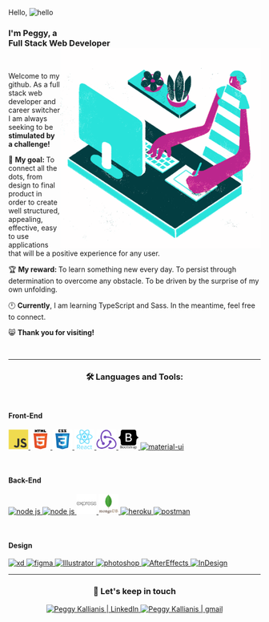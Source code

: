 <!-- INTRO SECTION -->
<div name= "Introduction" align="left">
  
  <!-- INTRO TEXT -->
  Hello, <img src="https://user-images.githubusercontent.com/1303154/88677602-1635ba80-d120-11ea-84d8-d263ba5fc3c0.gif" height="30px" alt="hello">
  <h3>I'm Peggy, a</hr> <br>
  <strong>Full Stack Web Developer</strong>  
    
  <!-- GIFF IMAGE -->
  <img align="right" src="crazyCoder.gif" height="400px" alt="feverishly coding">
  
</div>
<br>




<!-- ABOUT ME TEXT -->
<div name = "About Me"> 
  <p>Welcome to my github. As a full stack web developer and career switcher I am always seeking to be <strong>stimulated by a challenge!</strong> 

  🎯 <strong>My goal: </strong>To connect all the dots, from design to final product in order to create well structured, appealing, effective, easy to use applications that will be a positive experience for any user.

  🏆 <strong>My reward: </strong>To learn something new every day. To persist through determination to overcome any obstacle. To be driven by the surprise of my own unfolding.

  🕛 <strong>Currently</strong>, I am learning TypeScript and Sass. In the meantime, feel free to connect.
  
  😸 <strong> Thank you for visiting! </strong>
  </p>
<br>
 </div>


<hr>




<!-- TECHNOLOGIES USED -->
<div name = "Technologies">
<h3 align="center">🛠 Languages and Tools:</h3>
<br>

<h4 name = "Front End Technologies" >Front-End</h4>
  
<p align="left">
<a href="https://developer.mozilla.org/en-US/docs/Web/JavaScript" target="_blank" rel="noreferrer"> <img src="https://raw.githubusercontent.com/devicons/devicon/master/icons/javascript/javascript-original.svg" alt="javascript" width="40" height="40"/> </a> <a href="https://www.w3.org/html/" target="_blank" rel="noreferrer"> <img src="https://raw.githubusercontent.com/devicons/devicon/master/icons/html5/html5-original-wordmark.svg" alt="html5" width="40" height="40"/> </a>
<a href="https://www.w3schools.com/css/" target="_blank" rel="noreferrer"> <img src="https://raw.githubusercontent.com/devicons/devicon/master/icons/css3/css3-original-wordmark.svg" alt="css3" width="40" height="40"/> </a>
<a href="https://reactjs.org/" target="_blank" rel="noreferrer"> <img src="https://raw.githubusercontent.com/devicons/devicon/master/icons/react/react-original-wordmark.svg" alt="react" width="40" height="40"/> </a>
<a href="https://redux.js.org" target="_blank" rel="noreferrer"> <img src="https://raw.githubusercontent.com/devicons/devicon/master/icons/redux/redux-original.svg" alt="redux" width="40" height="40"/> </a>
<a href="https://getbootstrap.com" target="_blank" rel="noreferrer"> <img src="https://raw.githubusercontent.com/devicons/devicon/master/icons/bootstrap/bootstrap-plain-wordmark.svg" alt="bootstrap" width="40" height="40"/> </a>
<a href="https://mui.com/" target="_blank" rel="noreferrer"> <img src="https://cdn.worldvectorlogo.com/logos/material-ui-1.svg" alt="material-ui" width="40" height="40"/> </a>
</p

<br>
<br>
  
<h4 name = "Back End Technologies">Back-End</h4>

<p align="left">
<a href="https://nodejs.org/en/" target="_blank" rel="noreferrer"> <img src="https://upload.wikimedia.org/wikipedia/commons/thumb/d/d9/Node.js_logo.svg/2560px-Node.js_logo.svg.png" alt="node js" height="40"/> </a>  
<a href="https://www.npmjs.com/" target="_blank" rel="noreferrer"> <img src="https://searchvectorlogo.com/wp-content/uploads/2021/10/npm-inc-logo-vector.png" alt="node js" height="40"/> </a>
<a href="https://expressjs.com" target="_blank" rel="noreferrer"> <img src="https://raw.githubusercontent.com/devicons/devicon/master/icons/express/express-original-wordmark.svg" alt="express" height="40"/> </a>
<a href="https://www.mongodb.com/" target="_blank" rel="noreferrer"> <img src="https://raw.githubusercontent.com/devicons/devicon/master/icons/mongodb/mongodb-original-wordmark.svg" alt="mongodb" width="40" height="40"/> </a>
<a href="https://heroku.com" target="_blank" rel="noreferrer"> <img src="https://www.vectorlogo.zone/logos/heroku/heroku-icon.svg" alt="heroku" width="40" height="40"/> </a>
<a href="https://postman.com" target="_blank" rel="noreferrer"> <img src="https://www.vectorlogo.zone/logos/getpostman/getpostman-icon.svg" alt="postman" width="40" height="40"/> </a>   
</p

<br>
<br>
  
<h4 name = "Design Technologies">Design</h4>

<p align="left">
<a href="https://www.adobe.com/products/xd.html" target="_blank" rel="noreferrer"> <img src="https://helpx.adobe.com/content/dam/help/mnemonics/xd_app_RGB_2017.svg" alt="xd" width="40" height="40"/> </a>
<a href="https://www.figma.com/" target="_blank" rel="noreferrer"> <img src="https://www.vectorlogo.zone/logos/figma/figma-icon.svg" alt="figma" width="40" height="40"/> </a>
<a href="https://www.adobe.com/gr_en/products/illustrator.html" target="_blank" rel="noreferrer"> <img src="https://www.adobe.com/content/dam/shared/images/product-icons/svg/illustrator.svg" alt="Illustrator" width="40" height="40"/> </a>
<a href="https://www.adobe.com/gr_en/products/photoshop.html" target="_blank" rel="noreferrer"> <img src="https://www.adobe.com/content/dam/acom/one-console/icons_rebrand/ps_appicon.svg" alt="photoshop" width="40" height="40"/> </a> 
<a href="https://www.adobe.com/gr_en/products/aftereffects.html" target="_blank" rel="noreferrer"> <img src="https://www.adobe.com/content/dam/cc/us/en/products/ccoverview/ae_cc_app_RGB.svg" alt="AfterEffects" width="40" height="40"/> </a>  
<a href="https://www.adobe.com/gr_en/products/indesign.html" target="_blank" rel="noreferrer"> <img src="https://www.adobe.com/content/dam/cc/icons/indesign.svg" alt="InDesign" width="40" height="40"/> </a> 
</p>
</div>


<hr>




<!-- CONTACT ME INFO -->
<div name = "Contact Info" align="center">  
<h3>💬 Let's keep in touch</h3>

<a href="https://www.linkedin.com/in/peggy-kallianis-bab437124/"><img alt="Peggy Kallianis | LinkedIn" width="40px" src="https://camo.githubusercontent.com/c8a9c5b414cd812ad6a97a46c29af67239ddaeae08c41724ff7d945fb4c047e5/68747470733a2f2f6564656e742e6769746875622e696f2f537570657254696e7949636f6e732f696d616765732f7376672f6c696e6b6564696e2e737667" />
<a href="mailto:deftpeg@gmail.com"><img  alt="Peggy Kallianis | gmail" width="40px" src="https://camo.githubusercontent.com/4a3dd8d10a27c272fd04b2ce8ed1a130606f95ea6a76b5e19ce8b642faa18c27/68747470733a2f2f6564656e742e6769746875622e696f2f537570657254696e7949636f6e732f696d616765732f7376672f676d61696c2e737667" />
</div>








<!--
**deftPeg/deftPeg** is a ✨ _special_ ✨ repository because its `README.md` (this file) appears on your GitHub profile.

Here are some ideas to get you started:

- 🔭 I’m currently working on ...
🕛 
🤝
😸
- 🌱 I’m currently learning ...
- 👯 I’m looking to collaborate on ...
- 🤔 I’m looking for help with ...
- 💬 Ask me about ...
- 📫 How to reach me: ...
- ⚡ Fun fact: ...
-->
